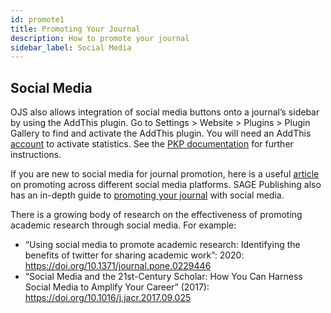 ```yaml
---
id: promote1
title: Promoting Your Journal
description: How to promote your journal
sidebar_label: Social Media
---
```


## Social Media
OJS also allows integration of social media buttons onto a journal’s sidebar by using the AddThis plugin. Go to Settings > Website > Plugins > Plugin Gallery to find and activate the AddThis plugin. You will need an AddThis [account](https://www.addthis.com/) to activate statistics. See the [PKP documentation](https://docs.pkp.sfu.ca/learning-ojs/en/settings-website#plugins) for further instructions.

If you are new to social media for journal promotion, here is a useful [article](https://blog.typeset.io/how-to-use-social-media-to-promote-your-journal-86137c71fd52) on promoting across different social media platforms. SAGE Publishing also has an in-depth guide to [promoting your journal](https://us.sagepub.com/en-us/nam/promote-your-journal) with social media.

There is a growing body of research on the effectiveness of promoting academic research through social media. For example:
 - “Using social media to promote academic research: Identifying the benefits of twitter for sharing academic work”: 2020: https://doi.org/10.1371/journal.pone.0229446
 - “Social Media and the 21st-Century Scholar: How You Can Harness Social Media to Amplify Your Career” (2017): https://doi.org/10.1016/j.jacr.2017.09.025
